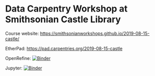 # Data Carpentry Workshop at Smithsonian Castle Library

Course website: https://smithsonianworkshops.github.io/2019-08-15-castle/

EtherPad: https://pad.carpentries.org/2019-08-15-castle

OpenRefine: [![Binder](https://mybinder.org/badge_logo.svg)](https://mybinder.org/v2/gh/SmithsonianWorkshops/2019-08-15-castle/binder-openrefine?urlpath=openrefine)

Jupyter: [![Binder](https://mybinder.org/badge_logo.svg)](https://mybinder.org/v2/gh/SmithsonianWorkshops/2019-08-15-castle/binder-python)
